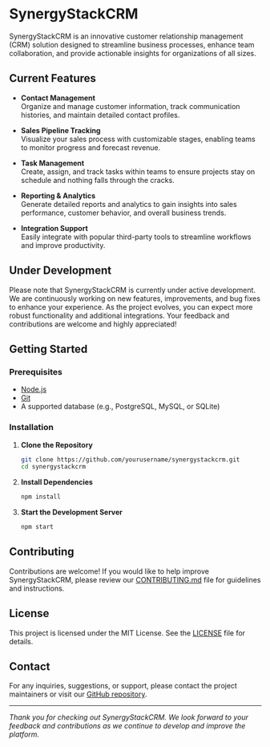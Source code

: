# SynergyStackCRM

SynergyStackCRM is an innovative customer relationship management (CRM) solution designed to streamline business processes, enhance team collaboration, and provide actionable insights for organizations of all sizes.

## Current Features

- **Contact Management**  
  Organize and manage customer information, track communication histories, and maintain detailed contact profiles.

- **Sales Pipeline Tracking**  
  Visualize your sales process with customizable stages, enabling teams to monitor progress and forecast revenue.

- **Task Management**  
  Create, assign, and track tasks within teams to ensure projects stay on schedule and nothing falls through the cracks.

- **Reporting & Analytics**  
  Generate detailed reports and analytics to gain insights into sales performance, customer behavior, and overall business trends.

- **Integration Support**  
  Easily integrate with popular third-party tools to streamline workflows and improve productivity.

## Under Development

Please note that SynergyStackCRM is currently under active development. We are continuously working on new features, improvements, and bug fixes to enhance your experience. As the project evolves, you can expect more robust functionality and additional integrations. Your feedback and contributions are welcome and highly appreciated!

## Getting Started

### Prerequisites

- [Node.js](https://nodejs.org/)
- [Git](https://git-scm.com/)
- A supported database (e.g., PostgreSQL, MySQL, or SQLite)

### Installation

1. **Clone the Repository**
    ```bash
    git clone https://github.com/yourusername/synergystackcrm.git
    cd synergystackcrm
    ```

2. **Install Dependencies**
    ```bash
    npm install
    ```

3. **Start the Development Server**
    ```bash
    npm start
    ```

## Contributing

Contributions are welcome! If you would like to help improve SynergyStackCRM, please review our [CONTRIBUTING.md](CONTRIBUTING.md) file for guidelines and instructions.

## License

This project is licensed under the MIT License. See the [LICENSE](LICENSE) file for details.

## Contact

For any inquiries, suggestions, or support, please contact the project maintainers or visit our [GitHub repository](https://github.com/yourusername/synergystackcrm).

---

*Thank you for checking out SynergyStackCRM. We look forward to your feedback and contributions as we continue to develop and improve the platform.*
